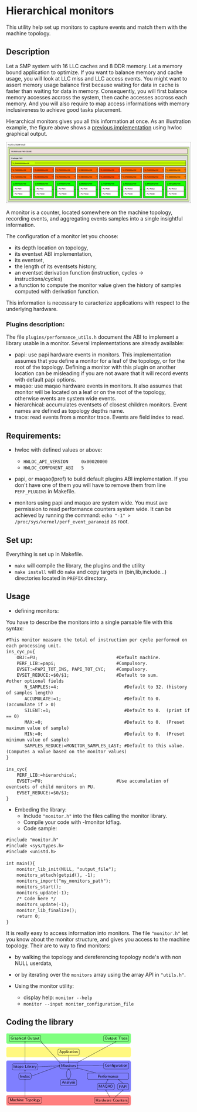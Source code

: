 # Hierarchical monitors

This utility help set up monitors to capture events and match them with the machine topology.

## Description
Let a SMP system with 16 LLC caches and 8 DDR memory.
Let a memory bound application to optimize.
If you want to balance memory and cache usage, you will look at LLC miss and LLC access events.
You might want to assert memory usage balance first because waiting for data in cache is faster than waiting for data in memory.
Consequently, you will first balance memory accesses accross the system, then cache accesses accross each memory.
And you will also require to map access informations with memory inclusiveness to achieve good tasks placement.

Hierarchical monitors gives you all this information at once.
As an illustration example, the figure above shows a [previous implementation](https://github.com/NicolasDenoyelle/dynamic_lstopo) using hwloc graphical output. 

![](E5-2650.png?raw=true)

A monitor is a counter, located somewhere on the machine topology, recording events, and aggregating 
events samples into a single insightful information.

The configuration of a monitor let you choose: 
* its depth location on topology, 
* its eventset ABI implementation, 
* its eventset, 
* the length of its eventsets history, 
* an eventset derivation function (instruction, cycles -> instructions/cycles)
* a function to compute the monitor value given the history of samples computed with derivation function.

This information is necessary to caracterize applications with respect to the underlying hardware.

### Plugins description:

The file `plugins/performance_utils.h` document the ABI to implement a library usable in a monitor.
Several implementations are already available:

* papi: use papi hardware events in monitors. This implementation assumes that you define a monitor for a leaf
  of the topology, or for the root of the topology. Defining a monitor with this plugin on another location can
  be misleading if you are not aware that it will record events with default papi options.
* maqao: use maqao hardware events in monitors. It also assumes that monitor will be located on a leaf
  or on the root of the topology, otherwise events are system wide events.
* hierarchical: accumulates eventsets of closest children monitors. Event names are defined as topology depths name.
* trace: read events from a monitor trace. Events are field index to read.

## Requirements:

* hwloc with defined values or above: 
  * `HWLOC_API_VERSION     0x00020000`
  * `HWLOC_COMPONENT_ABI   5`

* papi, or maqao(lprof) to build default plugins ABI implementation.
If you don't have one of them you will have to remove them from line `PERF_PLUGINS` in Makefile.

* monitors using papi and maqao are system wide.
You must ave permission to read performance counters system wide. 
It can be achieved by running the command: `echo "-1" > /proc/sys/kernel/perf_event_paranoid` as root.

## Set up:

Everything is set up in Makefile.

* `make` will compile the library, the plugins and the utility
* `make install` will do `make` and copy targets in (bin,lib,include...) directories located in `PREFIX` directory.

## Usage

* defining monitors:

You have to describe the monitors into a single parsable file with this syntax:
```
#This monitor measure the total of instruction per cycle performed on each processing unit.
ins_cyc_pu{
	OBJ:=PU;                              #Default machine.
	PERF_LIB:=papi;                       #Compulsory.
	EVSET:=PAPI_TOT_INS, PAPI_TOT_CYC;    #Compulsory.
	EVSET_REDUCE:=$0/$1;                  #Default to sum.
#other optional fields
       N_SAMPLES:=4;	                     #Default to 32. (history of samples length)
       ACCUMULATE:=1;                        #Default to 0.  (accumulate if > 0)
       SILENT:=1;                            #Default to 0.  (print if == 0)
       MAX:=0;                               #Default to 0.  (Preset maximum value of sample)
       MIN:=0;                               #Default to 0.  (Preset minimum value of sample)
       SAMPLES_REDUCE:=MONITOR_SAMPLES_LAST; #Default to this value. (Computes a value based on the monitor values)
}

ins_cyc{
	PERF_LIB:=hierarchical;
	EVSET:=PU;                            #Use accumulation of eventsets of child monitors on PU.
	EVSET_REDUCE:=$0/$1;
}
```

* Embeding the library:
  * Include `"monitor.h"` into the files calling the monitor library.
  * Compile your code with -lmonitor ldflag.
  * Code sample:

```
#include "monitor.h"
#include <sys/types.h>
#include <unistd.h>

int main(){
    monitor_lib_init(NULL, "output_file");
    monitors_attach(getpid(), -1);
    monitors_import("my_monitors_path");
    monitors_start();
    monitors_update(-1);
    /* Code here */
    monitors_update(-1);
    monitor_lib_finalize();
    return 0;
}
```
It is really easy to access information into monitors.
The file `"monitor.h"` let you know about the monitor structure, and gives you access to the machine topology.
Their are to way to find monitors: 

  * by walking the topology and dereferencing topology node's with non NULL userdata, 
  * or by iterating over the `monitors` array using the array API in `"utils.h"`.

* Using the monitor utility:
  * display help: `monitor --help`
  * `monitor --input monitor_configuration_file`

## Coding the library

![](software_view.png?raw=true)

